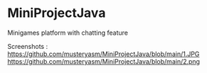 # MiniProjectJava
Minigames platform with chatting feature

Screenshots : 
<img>https://github.com/musteryasm/MiniProjectJava/blob/main/1.JPG</img>
<img>https://github.com/musteryasm/MiniProjectJava/blob/main/2.png</img>
